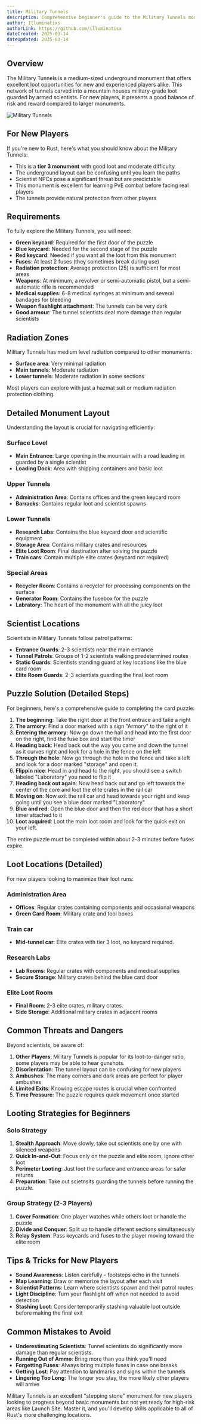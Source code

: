 ```yaml
---
title: Military Tunnels
description: Comprehensive beginner's guide to the Military Tunnels monument including layout, puzzle solutions, and survival strategies for new Rust players.
author: Illuminatixs
authorLink: https://github.com/illuminatisx
dateCreated: 2025-03-14
dateUpdated: 2025-03-14
---
```


## Overview

The Military Tunnels is a medium-sized underground monument that offers excellent loot opportunities for new and experienced players alike. This network of tunnels carved into a mountain houses military-grade loot guarded by armed scientists. For new players, it presents a good balance of risk and reward compared to larger monuments.

![Military Tunnels](/wiki/image/monuments/military-tunnels.jpg)

## For New Players

If you're new to Rust, here's what you should know about the Military Tunnels:

- This is a **tier 3 monument** with good loot and moderate difficulty
- The underground layout can be confusing until you learn the paths
- Scientist NPCs pose a significant threat but are predictable
- This monument is excellent for learning PvE combat before facing real players
- The tunnels provide natural protection from other players

## Requirements

To fully explore the Military Tunnels, you will need:

- **Green keycard**: Required for the first door of the puzzle
- **Blue keycard**: Needed for the second stage of the puzzle
- **Red keycard**: Needed if you want all the loot from this monument
- **Fuses**: At least 2 fuses (they sometimes break during use)
- **Radiation protection**: Average protection (25) is sufficient for most areas
- **Weapons**: At minimum, a revolver or semi-automatic pistol, but a semi-automatic rifle is recommended
- **Medical supplies**: 6-8 medical syringes at minimum and several bandages for bleeding
- **Weapon flashlight attachment**: The tunnels can be very dark
- **Good armour**: The tunnel scientists deal more damage than regular scientists

## Radiation Zones

Military Tunnels has medium level radiation compared to other monuments:

- **Surface area**: Very minimal radiation
- **Main tunnels**: Moderate radiation
- **Lower tunnels**: Moderate radiation in some sections

Most players can explore with just a hazmat suit or medium radiation protection clothing.

## Detailed Monument Layout

Understanding the layout is crucial for navigating efficiently:

### Surface Level
- **Main Entrance**: Large opening in the mountain with a road leading in guarded by a single scientist
- **Loading Dock**: Area with shipping containers and basic loot

### Upper Tunnels
- **Administration Area**: Contains offices and the green keycard room
- **Barracks**: Contains regular loot and scientist spawns

### Lower Tunnels
- **Research Labs**: Contains the blue keycard door and scientific equipment
- **Storage Area**: Contains military crates and resources
- **Elite Loot Room**: Final destination after solving the puzzle
- **Train cars**: Contain multiple elite crates (keycard not required)

### Special Areas
- **Recycler Room**: Contains a recycler for processing components on the surface
- **Generator Room**: Contains the fusebox for the puzzle
- **Labratory**: The heart of the monument with all the juicy loot

## Scientist Locations

Scientists in Military Tunnels follow patrol patterns:

- **Entrance Guards**: 2-3 scientists near the main entrance
- **Tunnel Patrols**: Groups of 1-2 scientists walking predetermined routes
- **Static Guards**: Scientists standing guard at key locations like the blue card room
- **Elite Room Guards**: 2-3 scientists guarding the final loot room

## Puzzle Solution (Detailed Steps)

For beginners, here's a comprehensive guide to completing the card puzzle:

1. **The beginning**: Take the right door at the front entrace and take a right
2. **The armory**: Find a door marked with a sign "Armory" to the right of it
3. **Entering the armory**: Now go down the hall and head into the first door on the right, find the fuse box and start the timer
4. **Heading back**: Head back out the way you came and down the tunnel as it curves right and look for a hole in the fence on the left
5. **Through the hole**: Now go through the hole in the fence and take a left and look for a door marked "storage" and open it.
6. **Flippin nice**: Head in and head to the right, you should see a switch labeled "Laboratory" you need to flip it
7. **Heading back out again**: Now head back out and go left towards the center of the core and loot the elite crates in the rail car
8. **Moving on**: Now exit the rail car and head towards your right and keep going until you see a blue door marked "Laboratory"
9. **Blue and red**: Open the blue door and then the red door that has a short timer attached to it
10. **Loot acquired**: Loot the main loot room and look for the quick exit on your left.

The entire puzzle must be completed within about 2-3 minutes before fuses expire.

## Loot Locations (Detailed)

For new players looking to maximize their loot runs:

### Administration Area
- **Offices**: Regular crates containing components and occasional weapons
- **Green Card Room**: Military crate and tool boxes

### Train car
- **Mid-tunnel car**: Elite crates with tier 3 loot, no keycard required.

### Research Labs
- **Lab Rooms**: Regular crates with components and medical supplies
- **Secure Storage**: Military crates behind the blue card door

### Elite Loot Room
- **Final Room**: 2-3 elite crates, military crates.
- **Side Storage**: Additional military crates in adjacent rooms

## Common Threats and Dangers

Beyond scientists, be aware of:

1. **Other Players**: Military Tunnels is popular for its loot-to-danger ratio, some players may be able to hear gunshots.
2. **Disorientation**: The tunnel layout can be confusing for new players
3. **Ambushes**: The many corners and dark areas are perfect for player ambushes
4. **Limited Exits**: Knowing escape routes is crucial when confronted
5. **Time Pressure**: The puzzle requires quick movement once started

## Looting Strategies for Beginners

### Solo Strategy
1. **Stealth Approach**: Move slowly, take out scientists one by one with silenced weapons
2. **Quick In-and-Out**: Focus only on the puzzle and elite room, ignore other loot
3. **Perimeter Looting**: Just loot the surface and entrance areas for safer returns
4. **Preparation**: Take out scietnsits guarding the tunnels before running the puzzle.

### Group Strategy (2-3 Players)
1. **Cover Formation**: One player watches while others loot or handle the puzzle
2. **Divide and Conquer**: Split up to handle different sections simultaneously
3. **Relay System**: Pass keycards and fuses to the player moving toward the elite room

## Tips & Tricks for New Players

- **Sound Awareness**: Listen carefully - footsteps echo in the tunnels
- **Map Learning**: Draw or memorize the layout after each visit
- **Scientist Patterns**: Learn where scientists spawn and their patrol routes
- **Light Discipline**: Turn your flashlight off when not needed to avoid detection
- **Stashing Loot**: Consider temporarily stashing valuable loot outside before making the final exit

## Common Mistakes to Avoid

- **Underestimating Scientists**: Tunnel scientists do significantly more damage than regular scientists.
- **Running Out of Ammo**: Bring more than you think you'll need
- **Forgetting Fuses**: Always bring multiple fuses in case one breaks
- **Getting Lost**: Pay attention to landmarks and signs within the tunnels
- **Lingering Too Long**: The longer you stay, the more likely other players will arrive

Military Tunnels is an excellent "stepping stone" monument for new players looking to progress beyond basic monuments but not yet ready for high-risk areas like Launch Site. Master it, and you'll develop skills applicable to all of Rust's more challenging locations. 
